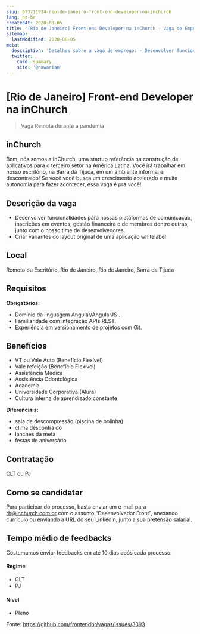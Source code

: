 ```yaml
---
slug: 673711934-rio-de-janeiro-front-end-developer-na-inchurch
lang: pt-br
createdAt: 2020-08-05
title: '[Rio de Janeiro] Front-end Developer na inChurch - Vaga de Emprego'
sitemap:
  lastModified: 2020-08-05
meta:
  description: 'Detalhes sobre a vaga de emprego: - Desenvolver funcionalidades para nossas plataformas de comunicação, inscrições em eventos, gestão financeira e de membros dentre outras, junto com o nosso time de desenvolvedores. - Criar variantes do layout original de uma aplicação whitelabel'
  twitter:
    card: summary
    site: '@nawarian'
---
```


# [Rio de Janeiro] Front-end Developer na inChurch


> Vaga Remota durante a pandemia

## inChurch

Bom, nós somos a InChurch, uma startup referência na construção de aplicativos para o terceiro setor na América Latina.
Você irá trabalhar em nosso escritório, na Barra da Tijuca, em um ambiente informal e descontraído! Se você você busca um crescimento acelerado e muita autonomia para fazer acontecer, essa vaga é pra você!

## Descrição da vaga

- Desenvolver funcionalidades para nossas plataformas de comunicação, inscrições em eventos, gestão financeira e de membros dentre outras, junto com o nosso time de desenvolvedores.
- Criar variantes do layout original de uma aplicação whitelabel



## Local

Remoto ou Escritório, Rio de Janeiro, Rio de Janeiro, Barra da Tijuca

## Requisitos

**Obrigatórios:**
- Domínio da linguagem Angular/AngularJS .
- Familiaridade com integração APIs REST.
- Experiência em versionamento de projetos com Git.



## Benefícios

- VT ou Vale Auto (Benefício Flexível)
- Vale refeição (Benefício Flexível)
- Assistência Médica
- Assistência Odontológica
- Academia
- Universidade Corporativa (Alura)
- Cultura interna de aprendizado constante




**Diferenciais:**
- sala de descompressão (piscina de bolinha)
- clima descontraído
- lanches da meta
- festas de aniversário


## Contratação

CLT ou PJ

## Como se candidatar

Para participar do processo, basta enviar um e-mail para rh@inchurch.com.br com o assunto “Desenvolvedor Front”, anexando currículo ou enviando a URL do seu Linkedin, junto a sua pretensão salarial.


## Tempo médio de feedbacks

Costumamos enviar feedbacks em até 10 dias após cada processo.



#### Regime
- CLT
- PJ

#### Nível
- Pleno





Fonte: https://github.com/frontendbr/vagas/issues/3393